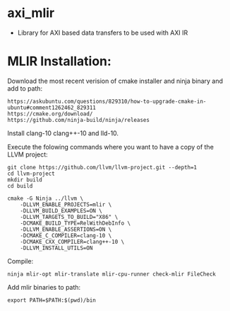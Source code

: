 # axi_mlir

* Library for AXI based data transfers to be used with AXI IR


# MLIR Installation:

Download the most recent verision of cmake installer and ninja binary and add to path:

```
https://askubuntu.com/questions/829310/how-to-upgrade-cmake-in-ubuntu#comment1262462_829311
https://cmake.org/download/
https://github.com/ninja-build/ninja/releases
```

Install clang-10 clang++-10 and lld-10.

Execute the folowing commands where you want to have a copy of the LLVM project:

```
git clone https://github.com/llvm/llvm-project.git --depth=1
cd llvm-project
mkdir build
cd build

cmake -G Ninja ../llvm \
    -DLLVM_ENABLE_PROJECTS=mlir \
    -DLLVM_BUILD_EXAMPLES=ON \
    -DLLVM_TARGETS_TO_BUILD="X86" \
    -DCMAKE_BUILD_TYPE=RelWithDebInfo \
    -DLLVM_ENABLE_ASSERTIONS=ON \
    -DCMAKE_C_COMPILER=clang-10 \
    -DCMAKE_CXX_COMPILER=clang++-10 \
    -DLLVM_INSTALL_UTILS=ON

```

Compile:

```
ninja mlir-opt mlir-translate mlir-cpu-runner check-mlir FileCheck
```

Add mlir binaries to path:

```
export PATH=$PATH:$(pwd)/bin
```